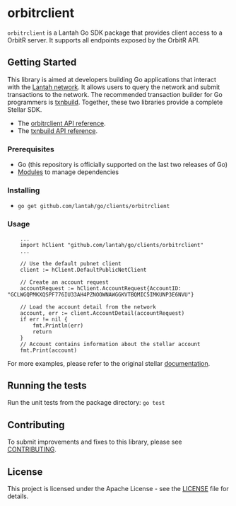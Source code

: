 # orbitrclient


`orbitrclient` is a Lantah Go SDK package that provides client access to a OrbitR server. It supports all endpoints exposed by the OrbitR API.


## Getting Started
This library is aimed at developers building Go applications that interact with the [Lantah network](https://www.lantah.org/). It allows users to query the network and submit transactions to the network. The recommended transaction builder for Go programmers is [txnbuild](https://github.com/lantah/go/tree/master/txnbuild). Together, these two libraries provide a complete Stellar SDK.

* The [orbitrclient API reference](https://godoc.org/github.com/stellar/go/clients/orbitrclient).
* The [txnbuild API reference](https://godoc.org/github.com/stellar/go/txnbuild).

### Prerequisites
* Go (this repository is officially supported on the last two releases of Go)
* [Modules](https://github.com/golang/go/wiki/Modules) to manage dependencies

### Installing
* `go get github.com/lantah/go/clients/orbitrclient`

### Usage

``` golang
    ...
    import hClient "github.com/lantah/go/clients/orbitrclient"
    ...

    // Use the default pubnet client
    client := hClient.DefaultPublicNetClient

    // Create an account request
    accountRequest := hClient.AccountRequest{AccountID: "GCLWGQPMKXQSPF776IU33AH4PZNOOWNAWGGKVTBQMIC5IMKUNP3E6NVU"}

    // Load the account detail from the network
    account, err := client.AccountDetail(accountRequest)
    if err != nil {
        fmt.Println(err)
        return
    }
    // Account contains information about the stellar account
    fmt.Print(account)
```
For more examples, please refer to the original stellar [documentation](https://godoc.org/github.com/stellar/go/clients/orbitrclient).

## Running the tests
Run the unit tests from the package directory: `go test`

## Contributing
To submit improvements and fixes to this library, please see [CONTRIBUTING](../CONTRIBUTING.md).

## License
This project is licensed under the Apache License - see the [LICENSE](../../LICENSE) file for details.

